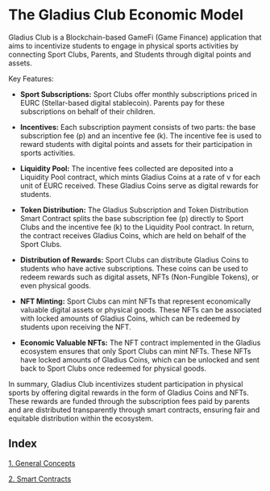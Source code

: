 # The Gladius Club Economic Model

Gladius Club is a Blockchain-based GameFi (Game Finance) application that aims to incentivize students to engage in physical sports activities by connecting Sport Clubs, Parents, and Students through digital points and assets.

Key Features:

- **Sport Subscriptions:** Sport Clubs offer monthly subscriptions priced in EURC (Stellar-based digital stablecoin). Parents pay for these subscriptions on behalf of their children.

- **Incentives:** Each subscription payment consists of two parts: the base subscription fee (p) and an incentive fee (k). The incentive fee is used to reward students with digital points and assets for their participation in sports activities.

- **Liquidity Pool:** The incentive fees collected are deposited into a Liquidity Pool contract, which mints Gladius Coins at a rate of v for each unit of EURC received. These Gladius Coins serve as digital rewards for students.

- **Token Distribution:** The Gladius Subscription and Token Distribution Smart Contract splits the base subscription fee (p) directly to Sport Clubs and the incentive fee (k) to the Liquidity Pool contract. In return, the contract receives Gladius Coins, which are held on behalf of the Sport Clubs.

- **Distribution of Rewards:** Sport Clubs can distribute Gladius Coins to students who have active subscriptions. These coins can be used to redeem rewards such as digital assets, NFTs (Non-Fungible Tokens), or even physical goods.

- **NFT Minting:** Sport Clubs can mint NFTs that represent economically valuable digital assets or physical goods. These NFTs can be associated with locked amounts of Gladius Coins, which can be redeemed by students upon receiving the NFT.

- **Economic Valuable NFTs:** The NFT contract implemented in the Gladius ecosystem ensures that only Sport Clubs can mint NFTs. These NFTs have locked amounts of Gladius Coins, which can be unlocked and sent back to Sport Clubs once redeemed for physical goods.

In summary, Gladius Club incentivizes student participation in physical sports by offering digital rewards in the form of Gladius Coins and NFTs. These rewards are funded through the subscription fees paid by parents and are distributed transparently through smart contracts, ensuring fair and equitable distribution within the ecosystem.

## Index
[1. General Concepts](./GeneralConcepts.md)

[2. Smart Contracts](./SmartContracts.md)